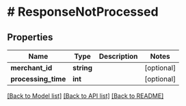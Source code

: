 # # ResponseNotProcessed

## Properties

Name | Type | Description | Notes
------------ | ------------- | ------------- | -------------
**merchant_id** | **string** |  | [optional]
**processing_time** | **int** |  | [optional]

[[Back to Model list]](../../README.md#models) [[Back to API list]](../../README.md#endpoints) [[Back to README]](../../README.md)
